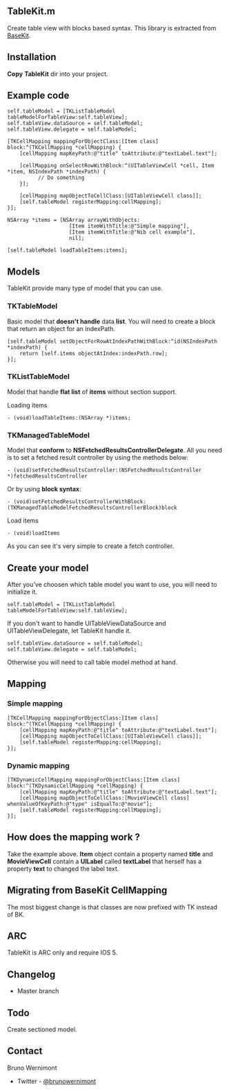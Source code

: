## TableKit.m

Create table view with blocks based syntax. This library is extracted from [BaseKit](https://github.com/brunow/BaseKit).


## Installation

**Copy** **TableKit** dir into your project.

## Example code

	self.tableModel = [TKListTableModel tableModelForTableView:self.tableView];
	self.tableView.dataSource = self.tableModel;
	self.tableView.delegate = self.tableModel;

	[TKCellMapping mappingForObjectClass:[Item class] block:^(TKCellMapping *cellMapping) {
	    [cellMapping mapKeyPath:@"title" toAttribute:@"textLabel.text"];

	    [cellMapping onSelectRowWithBlock:^(UITableViewCell *cell, Item *item, NSIndexPath *indexPath) {
     	      // Do something
	    }];

	    [cellMapping mapObjectToCellClass:[UITableViewCell class]];
	    [self.tableModel registerMapping:cellMapping];
	}];

	NSArray *items = [NSArray arrayWithObjects:
						[Item itemWithTitle:@"Simple mapping"],
						[Item itemWithTitle:@"Nib cell example"],
						nil];

	[self.tableModel loadTableItems:items];

## Models

TableKit provide many type of model that you can use.

### TKTableModel

Basic model that **doesn't handle** data **list**. You will need to create a block that return an object for an indexPath.

	[self.tableModel setObjectForRowAtIndexPathWithBlock:^id(NSIndexPath *indexPath) {
		return [self.items objectAtIndex:indexPath.row];
	}];

### TKListTableModel

Model that handle **flat list** of **items** without section support.

Loading items

	- (void)loadTableItems:(NSArray *)items;

### TKManagedTableModel

Model that **conform** to **NSFetchedResultsControllerDelegate**. All you need is to set a fetched result controller by using the methods below:

	- (void)setFetchedResultsController:(NSFetchedResultsController *)fetchedResultsController

Or by using **block syntax**:

	- (void)setFetchedResultsControllerWithBlock:(TKManagedTableModelFetchedResultsControllerBlock)block

Load items

	- (void)loadItems

As you can see it's very simple to create a fetch controller.

## Create your model

After you've choosen which table model you want to use, you will need to initialize it.

	self.tableModel = [TKListTableModel tableModelForTableView:self.tableView];

If you don't want to handle UITableViewDataSource and UITableViewDelegate, let TableKit handle it.

	self.tableView.dataSource = self.tableModel;
	self.tableView.delegate = self.tableModel;

Otherwise you will need to call table model method at hand.

## Mapping

### Simple mapping

	[TKCellMapping mappingForObjectClass:[Item class] block:^(TKCellMapping *cellMapping) {
		[cellMapping mapKeyPath:@"title" toAttribute:@"textLabel.text"];
		[cellMapping mapObjectToCellClass:[UITableViewCell class]];
		[self.tableModel registerMapping:cellMapping];
	}];

### Dynamic mapping

	[TKDynamicCellMapping mappingForObjectClass:[Item class] block:^(TKDynamicCellMapping *cellMapping) {
        [cellMapping mapKeyPath:@"title" toAttribute:@"textLabel.text"];
        [cellMapping mapObjectToCellClass:[MovieViewCell class] whenValueOfKeyPath:@"type" isEqualTo:@"movie"];
        [self.tableModel registerMapping:cellMapping];
    }];

## How does the mapping work ?

Take the example above. **Item** object contain a property named **title** and **MovieViewCell** contain a **UILabel** called **textLabel** that herself has a property **text** to changed the label text.

## Migrating from BaseKit CellMapping

The most biggest change is that classes are now prefixed with TK instead of BK.

## ARC

TableKit is ARC only and require IOS 5.

## Changelog

- Master branch

## Todo

Create sectioned model.

## Contact

Bruno Wernimont

- Twitter - [@brunowernimont](http://twitter.com/brunowernimont)
